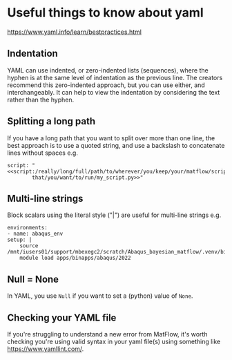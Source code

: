 # Useful things to know about yaml

 https://www.yaml.info/learn/bestpractices.html

 ## Indentation
YAML can use indented, or zero-indented lists (sequences), where the hyphen is
at the same level of indentation as the previous line.
The creators recommend this zero-indented approach, but you can use either, and interchangeably.
It can help to view the indentation by considering the text rather than
the hyphen.

## Splitting a long path
If you have a long path that you want to split over more than one line,
the best approach is to use a quoted string, and use a backslash to concatenate lines
without spaces e.g.

```
script: "<<script:/really/long/full/path/to/wherever/you/keep/your/matflow/script/\
        that/you/want/to/run/my_script.py>>"
```

## Multi-line strings
Block scalars using the literal style ("|") are useful for multi-line strings
e.g.

```
environments:
- name: abaqus_env
setup: |
    source /mnt/iusers01/support/mbexegc2/scratch/Abaqus_bayesian_matflow/.venv/bin/activate
    module load apps/binapps/abaqus/2022
```

## Null = None
In YAML, you use `Null` if you want to set a (python) value of `None`.

## Checking your YAML file
If you're struggling to understand a new error from MatFlow,
it's worth checking you're using valid syntax in your yaml file(s)
using something like https://www.yamllint.com/.
